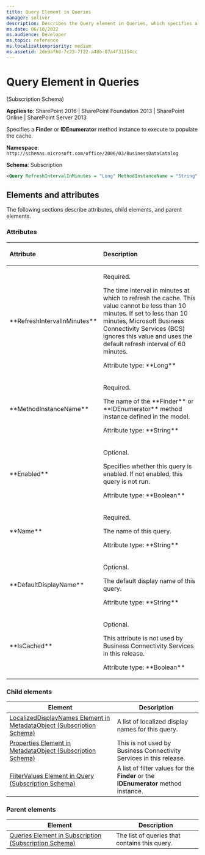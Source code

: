 ```yaml
---
title: Query Element in Queries
manager: soliver
description: Describes the Query element in Queries, which specifies a Finder or IDEnumerator method instance to execute to populate the cache.
ms.date: 06/10/2022
ms.audience: Developer
ms.topic: reference
ms.localizationpriority: medium
ms.assetid: 2de9afb8-7c23-7f22-a48b-07a4f31154cc
---
```


# Query Element in Queries

(Subscription Schema)

**Applies to**: SharePoint 2016 | SharePoint Foundation 2013 | SharePoint Online | SharePoint Server 2013

Specifies a **Finder** or **IDEnumerator** method instance to execute to populate the cache.

**Namespace**: `http://schemas.microsoft.com/office/2006/03/BusinessDataCatalog`

**Schema**: Subscription

```XML
<Query RefreshIntervalInMinutes = "Long" MethodInstanceName = "String" Enabled = "Boolean" Name = "String" DefaultDisplayName = "String" IsCached = "Boolean"> </Query>
```

## Elements and attributes

The following sections describe attributes, child elements, and parent elements.

### Attributes

<table>
<colgroup>
<col width="20%" />
<col width="80%" />
</colgroup>
<thead>
<tr class="header">
<th align="left"><p>Attribute</p></th>
<th align="left"><p>Description</p></th>
</tr>
</thead>
<tbody>
<tr class="odd">
<td align="left"><p>**RefreshIntervalInMinutes**</p></td>
<td align="left"><p>Required.</p>
<p>The time interval in minutes at which to refresh the cache. This value cannot be less than 10 minutes. If set to less than 10 minutes, Microsoft Business Connectivity Services (BCS) ignores this value and uses the default refresh interval of 60 minutes.</p>
<p>Attribute type: **Long**</p></td>
</tr>
<tr class="even">
<td align="left"><p>**MethodInstanceName**</p></td>
<td align="left"><p>Required.</p>
<p>The name of the **Finder** or **IDEnumerator** method instance defined in the model.</p>
<p>Attribute type: **String**</p></td>
</tr>
<tr class="odd">
<td align="left"><p>**Enabled**</p></td>
<td align="left"><p>Optional.</p>
<p>Specifies whether this query is enabled. If not enabled, this query is not run.</p>
<p>Attribute type: **Boolean**</p></td>
</tr>
<tr class="even">
<td align="left"><p>**Name**</p></td>
<td align="left"><p>Required.</p>
<p>The name of this query.</p>
<p>Attribute type: **String**</p></td>
</tr>
<tr class="odd">
<td align="left"><p>**DefaultDisplayName**</p></td>
<td align="left"><p>Optional.</p>
<p>The default display name of this query.</p>
<p>Attribute type: **String**</p></td>
</tr>
<tr class="even">
<td align="left"><p>**IsCached**</p></td>
<td align="left"><p>Optional.</p>
<p>This attribute is not used by Business Connectivity Services in this release.</p>
<p>Attribute type: **Boolean**</p></td>
</tr>
</tbody>
</table>

### Child elements

|Element|Description|
| --- | --- |
|[LocalizedDisplayNames Element in MetadataObject (Subscription Schema)](localizeddisplaynames-element-in-metadataobject-subscription-schema.md)|A list of localized display names for this query.|
|[Properties Element in MetadataObject (Subscription Schema)](properties-element-in-metadataobject-subscription-schema.md)|This is not used by Business Connectivity Services in this release.|
|[FilterValues Element in Query (Subscription Schema)](filtervalues-element-in-query-subscription-schema.md)|A list of filter values for the **Finder** or the **IDEnumerator** method instance.|

### Parent elements

|Element|Description|
| --- | --- |
|[Queries Element in Subscription (Subscription Schema)](queries-element-in-subscription-subscription-schema.md)|The list of queries that contains this query.|

